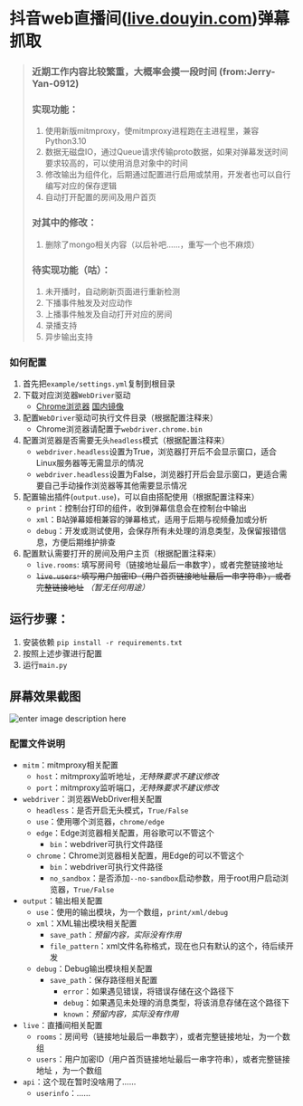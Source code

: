 # 抖音web直播间([live.douyin.com](https://live.douyin.com))弹幕抓取


> ### 近期工作内容比较繁重，大概率会摸一段时间 (from:Jerry-Yan-0912)
> 
> ### 实现功能： 
> 1. 使用新版mitmproxy，使mitmproxy进程跑在主进程里，兼容Python3.10
> 2. 数据无磁盘IO，通过Queue请求传输proto数据，如果对弹幕发送时间要求较高的，可以使用消息对象中的时间 
> 3. 修改输出为组件化，后期通过配置进行启用或禁用，开发者也可以自行编写对应的保存逻辑 
> 4. 自动打开配置的房间及用户首页 
>  
> ### 对其中的修改： 
> 1. 删除了mongo相关内容（以后补吧……，重写一个也不麻烦）  
> 
> ### 待实现功能（咕）： 
> 1. 未开播时，自动刷新页面进行重新检测 
> 2. 下播事件触发及对应动作 
> 3. 上播事件触发及自动打开对应的房间 
> 4. 录播支持 
> 5. 异步输出支持 

### **如何配置**
1. 首先把`example/settings.yml`复制到根目录
2. 下载对应浏览器`WebDriver`驱动
   - [Chrome浏览器](https://chromedriver.chromium.org/downloads "官网下载") [国内镜像](https://registry.npmmirror.com/binary.html?path=chromedriver/ "淘宝镜像")
3. 配置`WebDriver`驱动可执行文件目录（根据配置注释来）
   - Chrome浏览器请配置于`webdriver.chrome.bin`
4. 配置浏览器是否需要无头`headless`模式（根据配置注释来）
   - `webdriver.headless`设置为True，浏览器打开后不会显示窗口，适合Linux服务器等无需显示的情况
   - `webdriver.headless`设置为False，浏览器打开后会显示窗口，更适合需要自己手动操作浏览器等其他需要显示情况
5. 配置输出插件(`output.use`)，可以自由搭配使用（根据配置注释来）
   - `print`：控制台打印的组件，收到弹幕信息会在控制台中输出
   - `xml`：B站弹幕姬相兼容的弹幕格式，适用于后期与视频叠加或分析
   - `debug`：开发或测试使用，会保存所有未处理的消息类型，及保留报错信息，方便后期维护排查
6. 配置默认需要打开的房间及用户主页（根据配置注释来）
   - `live.rooms`: 填写房间号（链接地址最后一串数字），或者完整链接地址
   - ~~`live.users`: 填写用户加密ID（用户首页链接地址最后一串字符串），或者完整链接地址~~ *（暂无任何用途）* 

## 运行步骤：

1. 安装依赖 `pip install -r requirements.txt`
2. 按照上述步骤进行配置
3. 运行`main.py`


## **屏幕效果截图**

![enter image description here](https://github.com/FedoraLinux1/douyin_web_live/blob/main/20220519190807.png)


### 配置文件说明

- `mitm`：mitmproxy相关配置
  - `host`：mitmproxy监听地址，_无特殊要求不建议修改_
  - `port`：mitmproxy监听端口，_无特殊要求不建议修改_
- `webdriver`：浏览器WebDriver相关配置
  - `headless`：是否开启无头模式，`True/False`
  - `use`：使用哪个浏览器，`chrome/edge`
  - `edge`：Edge浏览器相关配置，用谷歌可以不管这个
    - `bin`：webdriver可执行文件路径
  - `chrome`：Chrome浏览器相关配置，用Edge的可以不管这个
    - `bin`：webdriver可执行文件路径
    - `no_sandbox`：是否添加`--no-sandbox`启动参数，用于root用户启动浏览器，`True/False`
- `output`：输出相关配置
  - `use`：使用的输出模块，为一个数组，`print/xml/debug`
  - `xml`：XML输出模块相关配置
    - `save_path`：_预留内容，实际没有作用_
    - `file_pattern`：xml文件名称格式，现在也只有默认的这个，待后续开发
  - `debug`：Debug输出模块相关配置
    - `save_path`：保存路径相关配置
      - `error`：如果遇见错误，将错误存储在这个路径下
      - `debug`：如果遇见未处理的消息类型，将该消息存储在这个路径下
      - `known`：_预留内容，实际没有作用_
- `live`：直播间相关配置
  - `rooms`：房间号（链接地址最后一串数字），或者完整链接地址，为一个数组
  - `users`：用户加密ID（用户首页链接地址最后一串字符串），或者完整链接地址 ，为一个数组
- `api`：这个现在暂时没啥用了……
  - `userinfo`：……
